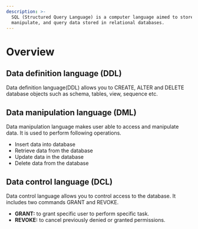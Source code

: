 ```yaml
---
description: >-
  SQL (Structured Query Language) is a computer language aimed to store,
  manipulate, and query data stored in relational databases.
---
```


# Overview

## 

## Data definition language \(DDL\)

Data definition language\(DDL\) allows you to CREATE, ALTER and DELETE database objects such as schema, tables, view, sequence etc.

## Data manipulation language \(DML\)

Data manipulation language makes user able to access and manipulate data. It is used to perform following operations.

* Insert data into database
* Retrieve data from the database
* Update data in the database
* Delete data from the database

## Data control language \(DCL\)

Data control language allows you to control access to the database. It includes two commands GRANT and REVOKE. 

* **GRANT:** to grant specific user to perform specific task. 
* **REVOKE:** to cancel previously denied or granted permissions.


